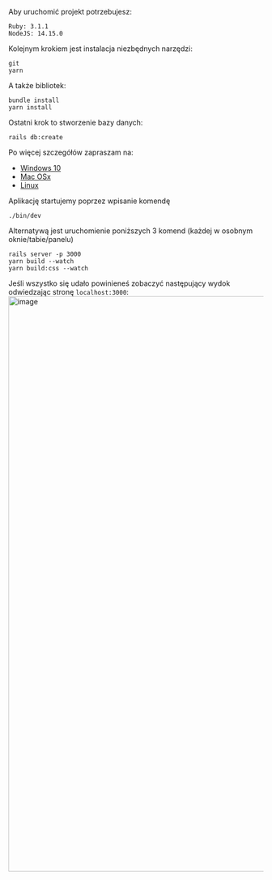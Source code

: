 Aby uruchomić projekt potrzebujesz:
```
Ruby: 3.1.1
NodeJS: 14.15.0
```
Kolejnym krokiem jest instalacja niezbędnych narzędzi:
```
git
yarn
```
A także bibliotek:
```
bundle install
yarn install
```
Ostatni krok to stworzenie bazy danych:
```
rails db:create
```
Po więcej szczegółów zapraszam na:
- [Windows 10](https://gorails.com/setup/windows/10)
- [Mac OSx](https://gorails.com/setup/osx/11-big-sur)
- [Linux](https://gorails.com/setup/ubuntu/21.04)

Aplikację startujemy poprzez wpisanie komendę
```
./bin/dev
```
Alternatywą jest uruchomienie poniższych 3 komend (każdej w osobnym oknie/tabie/panelu)
```
rails server -p 3000
yarn build --watch
yarn build:css --watch
```

Jeśli wszystko się udało powinieneś zobaczyć następujący wydok odwiedzając stronę `localhost:3000`:
<img width="1137" alt="image" src="https://user-images.githubusercontent.com/18404037/159790311-df15b090-c0cc-4f37-97bd-24e54ef22eb9.png">
